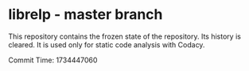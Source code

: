 # librelp - master branch

This repository contains the frozen state of the repository.
Its history is cleared. It is used only for static code
analysis with Codacy.

Commit Time: 1734447060